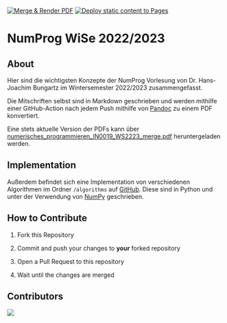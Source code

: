 [![Merge & Render PDF](https://github.com/ManuelLerchner/numprog/actions/workflows/render.yml/badge.svg)](https://github.com/ManuelLerchner/numprog/actions/workflows/render.yml)
[![Deploy static content to Pages](https://github.com/ManuelLerchner/numprog/actions/workflows/static.yml/badge.svg)](https://github.com/ManuelLerchner/numprog/actions/workflows/static.yml)

# NumProg WiSe 2022/2023

## About

Hier sind die wichtigsten Konzepte der NumProg Vorlesung von Dr. Hans-Joachim Bungartz im Wintersemester 2022/2023 zusammengefasst.

Die Mitschriften selbst sind in Markdown geschrieben und werden mithilfe einer GitHub-Action nach jedem Push mithilfe von [Pandoc](https://pandoc.org/) zu einem PDF konvertiert.

Eine stets aktuelle Version der PDFs kann über [numerisches_programmieren_IN0019_WS2223_merge.pdf](https://manuellerchner.github.io/numprog/numerisches_programmieren_IN0019_WS2223_merge.pdf) heruntergeladen werden.

## Implementation

Außerdem befindet sich eine Implementation von verschiedenen Algorithmen im Ordner `/algorithms` auf [GitHub](https://github.com/ManuelLerchner/numprog). Diese sind in Python und unter der Verwendung von [NumPy](https://numpy.org/) geschrieben.

## How to Contribute

1. Fork this Repository

2. Commit and push your changes to **your** forked repository

3. Open a Pull Request to this repository

4. Wait until the changes are merged

## Contributors

<a href="https://github.com/ManuelLerchner/numprog/graphs/contributors">
  <img src="https://contrib.rocks/image?repo=ManuelLerchner/numprog" />
</a>
